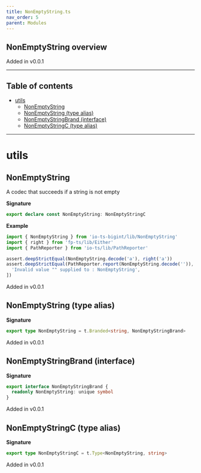 ```yaml
---
title: NonEmptyString.ts
nav_order: 5
parent: Modules
---
```


## NonEmptyString overview

Added in v0.0.1

---

<h2 class="text-delta">Table of contents</h2>

- [utils](#utils)
  - [NonEmptyString](#nonemptystring)
  - [NonEmptyString (type alias)](#nonemptystring-type-alias)
  - [NonEmptyStringBrand (interface)](#nonemptystringbrand-interface)
  - [NonEmptyStringC (type alias)](#nonemptystringc-type-alias)

---

# utils

## NonEmptyString

A codec that succeeds if a string is not empty

**Signature**

```ts
export declare const NonEmptyString: NonEmptyStringC
```

**Example**

```ts
import { NonEmptyString } from 'io-ts-bigint/lib/NonEmptyString'
import { right } from 'fp-ts/lib/Either'
import { PathReporter } from 'io-ts/lib/PathReporter'

assert.deepStrictEqual(NonEmptyString.decode('a'), right('a'))
assert.deepStrictEqual(PathReporter.report(NonEmptyString.decode('')), [
  'Invalid value "" supplied to : NonEmptyString',
])
```

Added in v0.0.1

## NonEmptyString (type alias)

**Signature**

```ts
export type NonEmptyString = t.Branded<string, NonEmptyStringBrand>
```

Added in v0.0.1

## NonEmptyStringBrand (interface)

**Signature**

```ts
export interface NonEmptyStringBrand {
  readonly NonEmptyString: unique symbol
}
```

Added in v0.0.1

## NonEmptyStringC (type alias)

**Signature**

```ts
export type NonEmptyStringC = t.Type<NonEmptyString, string>
```

Added in v0.0.1
